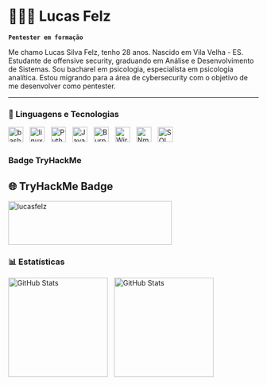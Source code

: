 # 👨🏻‍💻 Lucas Felz

**`Pentester em formação`**

Me chamo Lucas Silva Felz, tenho 28 anos. Nascido em Vila Velha - ES. Estudante de offensive security, graduando em Análise e Desenvolvimento de Sistemas. Sou bacharel em psicologia, especialista em psicologia analítica. Estou migrando para a área de cybersecurity com o objetivo de me desenvolver como pentester.



---

### 🤖 Linguagens e Tecnologias

<img 
    align="left" 
    alt="bash"
    title="bash" 
    width="30px" 
    style="padding-right: 10px;" 
    src="https://cdn.jsdelivr.net/gh/devicons/devicon@latest/icons/bash/bash-original.svg" 
/>
<img 
    align="left" 
    alt="linux" 
    title="linux"
    width="30px" 
    style="padding-right: 10px;" 
    src="https://cdn.jsdelivr.net/gh/devicons/devicon@latest/icons/linux/linux-original.svg" 
/>
<img 
    align="left" 
    alt="Python" 
    title="Python"
    width="30px" 
    style="padding-right: 10px;" 
    src="https://cdn.jsdelivr.net/gh/devicons/devicon@latest/icons/python/python-original.svg" 
/>
<img 
    align="left" 
    alt="JavaScript"
    title="JavaScript" 
    width="30px" 
    style="padding-right: 10px;" 
    src="https://cdn.jsdelivr.net/gh/devicons/devicon@latest/icons/javascript/javascript-original.svg" 
/>
<img 
    align="left" 
    alt="Burp Suite"
    title="Burp Suite" 
    width="30px" 
    style="padding-right: 10px;" 
    src="https://images.icon-icons.com/3053/PNG/512/burp_suite_alt_macos_bigsur_icon_190318.png" 
/>
<img 
    align="left" 
    alt="Wireshark" 
    title="Wireshark"
    width="30px" 
    style="padding-right: 10px;" 
    src="https://images.icon-icons.com/159/PNG/256/wireshark_22388.png" 
/>
<img 
    align="left" 
    alt="Nmap"
    title="Nmap" 
    width="30px" 
    style="padding-right: 10px;" 
    src="https://images.icon-icons.com/2148/PNG/512/nmap_icon_132152.png" 
/>
<img 
    align="left" 
    alt="SQL" 
    title="SQL"
    width="30px" 
    style="padding-right: 10px;" 
    src="https://images.icon-icons.com/627/PNG/512/sql-document-outlined-interface-symbol_icon-icons.com_57504.png" 
/>

<br>
<br>

### Badge TryHackMe

## 🌐 TryHackMe Badge

<img width="329" height="88" alt="lucasfelz" src="https://github.com/user-attachments/assets/d9764326-2489-45a8-911a-35a59b8c4265" />



### 📊 Estatísticas

<p>
  <img 
    align="left" 
    alt="GitHub Stats" 
    height="200" 
    style="padding-right: 10px;" 
    src="https://github-readme-stats.vercel.app/api?username=lucasfelz&show_icons=true&theme=tokyonight&include_all_commits=true&locale=pt-br" 
  />

<img 
      align="left" 
      alt="GitHub Stats" 
      height="200"
      style="padding-right: 10px;" 
      src="https://github-readme-stats.vercel.app/api/top-langs/?username=lucasfelz&theme=tokyonight&layout=compact&custom_title=Scripts&langs_count=9" 
  />

</p>

